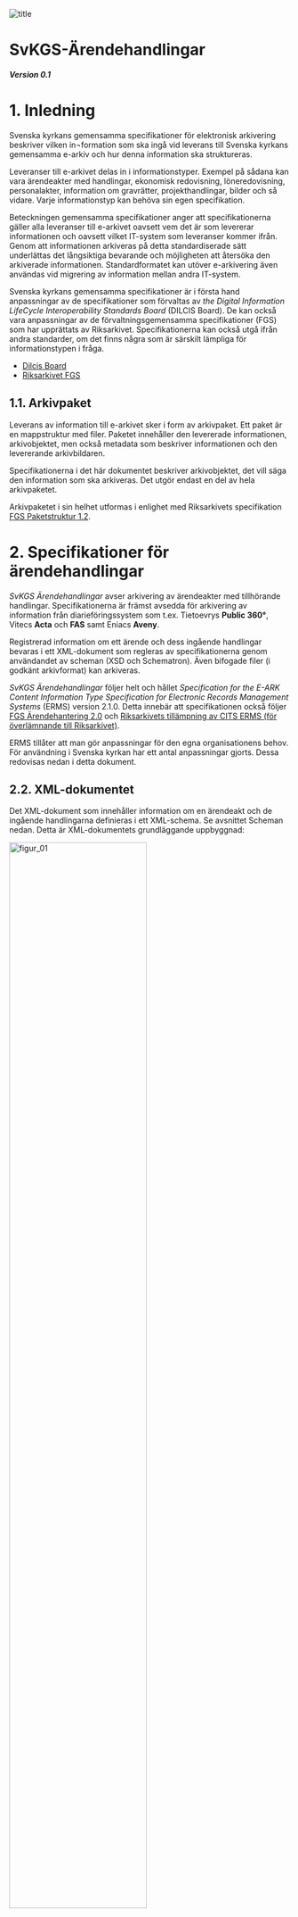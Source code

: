 ![title](https://github.com/svkau/SvKGS-Arendehandlingar/assets/13225565/5efcf75d-271a-4d08-976f-39840df0ff08)

# SvKGS-Ärendehandlingar

***Version 0.1***

# 1. Inledning

Svenska kyrkans gemensamma specifikationer för elektronisk arkivering beskriver vilken in¬formation som ska
ingå vid leverans till Svenska kyrkans gemensamma e-arkiv och hur denna information ska struktureras.

Leveranser till e-arkivet delas in i informationstyper. Exempel på sådana kan vara ärendeakter med handlingar,
ekonomisk redovisning, löneredovisning, personalakter, information om gravrätter, projekthandlingar, bilder
och så vidare. Varje informationstyp kan behöva sin egen specifikation.

Beteckningen gemensamma specifikationer anger att specifikationerna gäller alla leveranser till e-arkivet oavsett
vem det är som levererar informationen och oavsett vilket IT-system som leveranser kommer ifrån.
Genom att informationen arkiveras på detta standardiserade sätt underlättas det långsiktiga bevarande
och möjligheten att återsöka den arkiverade informationen. Standardformatet kan utöver e-arkivering
även användas vid migrering av information mellan andra IT-system.

Svenska kyrkans gemensamma specifikationer är i första hand anpassningar av de specifikationer som
förvaltas av *the Digital Information LifeCycle Interoperability Standards Board* (DILCIS Board).
De kan också vara anpassningar av de förvaltningsgemensamma specifikationer (FGS) som har upprättats av Riksarkivet.
Specifikationerna kan också utgå ifrån andra standarder, om det finns några som är särskilt lämpliga
för informationstypen i fråga.

- [Dilcis Board](https://dilcis.eu)
- [Riksarkivet FGS](https://riksarkivet.se/fgs-earkiv)

## 1.1. Arkivpaket

Leverans av information till e-arkivet sker i form av arkivpaket. Ett paket är en mappstruktur med filer.
Paketet innehåller den levererade informationen, arkivobjektet, men också metadata som beskriver
informationen och den levererande arkivbildaren.

Specifikationerna i det här dokumentet beskriver arkivobjektet, det vill säga den information som
ska arkiveras. Det utgör endast en del av hela arkivpaketet.

Arkivpaketet i sin helhet utformas i enlighet med Riksarkivets specifikation
[FGS Paketstruktur 1.2](https://riksarkivet.se/Media/pdf-filer/doi-t/FGS_Paketstruktur_RAFGS1V1_2.pdf).

# 2. Specifikationer för ärendehandlingar

*SvKGS Ärendehandlingar* avser arkivering av ärendeakter med tillhörande handlingar.
Specifikationerna är främst avsedda för arkivering av information från diarieföringssystem som
t.ex. Tietoevrys **Public 360°**, Vitecs **Acta** och **FAS** samt Eniacs **Aveny**.

Registrerad information om ett ärende och dess ingående handlingar bevaras i ett XML-dokument som
regleras av specifikationerna genom användandet av scheman (XSD och Schematron).
Även bifogade filer (i godkänt arkivformat) kan arkiveras.

*SvKGS Ärendehandlingar* följer helt och hållet *Specification for the E-ARK Content Information Type
Specification for Electronic Records Management Systems* (ERMS) version 2.1.0.
Detta innebär att specifikationen också följer [FGS Ärendehantering 2.0](https://www.riksarkivet.se/faststallda-kommande-fgser)
och [Riksarkivets tillämpning av CITS ERMS (för överlämnande till Riksarkivet)](https://www.riksarkivet.se/Media/pdf-filer/doi-t/Riksarkivets_tillampning_CITS_ERMS_overlamnande_V1.0.pdf). 

ERMS tillåter att man gör anpassningar för den egna organisationens behov.
För användning i Svenska kyrkan har ett antal anpassningar gjorts.
Dessa redovisas nedan i detta dokument.

## 2.2. XML-dokumentet

Det XML-dokument som innehåller information om en ärendeakt och de ingående handlingarna definieras i ett XML-schema.
Se avsnittet Scheman nedan. Detta är XML-dokumentets grundläggande uppbyggnad:

<img src="https://github.com/svkau/SvKGS-Arendehandlingar/assets/13225565/0f2e491d-dc32-4565-9e4d-c27bf7c0bd76" alt="figur_01" width="70%"/>

*Figur 1. Grundläggande struktur i ett XML-dokument.*

Elementet `erms` är dokumentets rot-element. Elementet `control` innehåller underelement med information om
själva XML-dokumentet (se Tabell 1).

Elementet `aggregations` rymmer underelement av typen aggregation, vilket i det här fallet betyder ärendeakt
(se Tabell 2 och Tabell 3). Notera att det i *SvKGS Ärendehandlingar* endast får finnas en aggregation i varje XML-dokument.

Elementet `aggregation` kan innehålla flera element av typen record, alltså ärendehandlingar (se Tabell 4 och Tabell 5).
Varje `record` kan innehålla elementet `appendix` som är en bifogad fil till den registrerade handlingen (se Tabell 6).

Observera att det tillagda elementet `svkAppendix` används i *SvKGS Ärendehandlingar* i stället för ERMS-elementet `appendix`.

I tabellerna nedan finns de element som bör eller måste finnas i ett XML-dokument enligt *SvKGS Ärendehandlingar*.
Tabellerna följer strukturen i XML-dokumentet:

<img src="https://github.com/svkau/SvKGS-Arendehandlingar/assets/13225565/d8e9664f-a7a5-40a5-994d-28731a558577" alt="figur_02" width="70%"/>

*Figur 2. Översikt av tabeller med dataelement.*

## 2.3. Värdelistor

I många fall är det värde som får anges i ett dataelement begränsat till värden som finns i en specificerad värdelista.
De värdelistor som ingår i *SvKGS Ärendehandlingar* finns nedan i detta dokument.
Värdelistorna kan innehålla värden från ERMS eller vara tillagda värden och är därför också en del av
Svenska kyrkans anpassning av ERMS. Utgångspunkten har varit att så långt som möjligt använda värden från ERMS.

## 2.4. Scheman

XML-scheman och Schematron används i ERMS för att på ett mer tekniskt sätt definiera hur dataelementen
ska utformas. Scheman kan också användas för att validera ett XML-dokument så att man kan avgöra om det
följer specifikationen.

I ERMS ingår schemana [ERMS.xsd](https://citserms.dilcis.eu/schema/ERMS.xsd) och [ERMS.sch](https://citserms.dilcis.eu/schema/erms.sch).

I *SvKGS Ärendehandlingar* används schemana

**ERMS.xsd**<br/>
Schemat används för att validera de delat av XML-dokumentet som följer ERMS-standard.

**ERMS-SVK-element.xsd**<br/>
I detta schema definieras alla element som är Svenska kyrkans tillägg till ERMS. Schemat är alltså inte
specifikt för *SvKGS Ärendehandlingar* utan används i andra anpassningar av ERMS.
Schemat är publikt tillgängligt på [Github](https://github.com/svkau/ERMS-SVK-element).

**ERMS-SVK-ARENDE.xsd**<br/>
Schemat reglerar själva strukturen på den del av XML-dokumentet som utgörs av Svenska kyrkans tillägg
och vilka tillagda element som får användas i enlighet med SvKGS Ärendehandlingar.
Denna del av XML-dokumentet ingår i ERMS-elementet `additionalXMLData`.

**ERMS-SVK-ARENDEN.sch**<br/>
Schemat innehåller dels de regler som ingår i ERMS-standarden (ERMS.sch), dels Svenska kyrkans regler som
de beskrivs i *SvKGS Ärendehandlingar*. De två sistnämnda schemana är specifika för
*SvKGS Ärendehandlingar* och är publikt tillgängliga på [Github](https://github.com/svkau/SvKGS-Arendehandlingar).

En särskild anmärkning om elementet `appendix` i behöver göras. Eftersom det har funnits behov av att
utöka detta element med flera underelement, och då det inte finns något element `additionalXMLData` här,
används inte `appendix` utan i stället ett eget element `svkAppendix` som definieras i ERMS-SVK-element.xsd.

Användandet av elementet appendix förbjuds genom en regel i ERMS-SVK.sch.

För att validera ett XML-dokument och avgöra om det följer specifikationerna i *SvKGS Ärendehandlingar*, måste man
alltså använda både **ERMS.xsd** och **ERMS-SVK-ARENDE.xsd** (som i sin tur importerar och använder **ERMS-SVK-element.xsd**).
Därtill måste dokumentet valideras mot **ERMS-SVK-ARENDE.sch**.

## 2.5. Datatyper

Värden som anges i dataelementen måste vara av de datatyper som definieras i XML-schemana.
Datatyper som kan förekomma är:

- [string](https://www.w3.org/TR/xmlschema-2/#string)
- [token](https://www.w3.org/TR/xmlschema-2/#token)
- [integer](https://www.w3.org/TR/xmlschema-2/#integer)
- [decimal](https://www.w3.org/TR/xmlschema-2/#decimal)
- [dateTime](https://www.w3.org/TR/xmlschema-2/#dateTime)
- [boolean](https://www.w3.org/TR/xmlschema-2/#boolean)

För att ange datum används alltid datatypen dateTime, vilket betyder att både datum och klocklag ned till
sekundnivå ska anges i [UTC-format](https://sv.wikipedia.org/wiki/Koordinerad_universell_tid)
enligt [ISO 8601](https://sv.wikipedia.org/wiki/ISO_8601) (med bindestreck och kolon). Om klockslag saknas används
noll-tecken. Tidszon anges i regel inte och förutsätts då vara Europe/Stockholm.

Exempel på datum och tid: `2018-03-04T15:15:22`. Enbart datum: `2020-09-17T00:00:00`.

Vid angivande av tal (integer och decimal) används inte tusentalsavgränsare.

Vid angivande av decimal används punkt som decimalavgränsare.

## 2.6. Råd om användandet av *SvKGS Ärendehandlingar*

I tabellerna med dataelement nedan har varje element en identifieringskod (t.ex. ERMS-SVK:1).
Även elementets motsvarande kod i ERMS anges, om det inte är ett tillagt element.

Om ett element är obligatoriskt, anges detta särskilt. I annat fall är det frivilligt att använda elementet.

Element kan få förekomma en enda gång eller upprepade gånger i ett XML-dokument.
Om ett element får upprepas, anges detta särskilt. I annat fall får elementet endast förekomma en gång.

I tabellerna anges också motsvarande XML-elements namn och vilken datatyp som ska användas.

Informationen i det levererande IT-systemet måste mappas mot specifikationens dataelement och sedan transformeras
till ett XML-format som kan valideras av de scheman som ingår i specifikationen.
Alla XML-filer måste ha teckenkodning UTF-8.

En XML-fil får enbart innehålla ett enda ärende, men leveransen kan bestå av flera filer.
Filerna samlas i en mapp, och om leveransen innehåller dokumentfiler samlas dessa i en undermapp.
Varje sådant leveranspaket får bara innehålla ärenden från en och samma arkivbildare och ett och samma diarium.

<img src="https://github.com/svkau/SvKGS-Arendehandlingar/assets/13225565/98ae301d-a05f-4f40-aef9-2f77683210d6" alt="figur_03" width="70%"/>

*Figur 3. Mappstruktur för ärendeleverans. Namn på mappar och filer är enbart exempel.*

Innan en leverans till e-arkivet görs, måste den levererande parten och e-arkivets förvaltningsorganisation
tillsammans upprätta en leveransöverenskommelse där villkor och förutsättningar för leveransen specificeras.
Se mer om leveransförfarandet i Arkivhandboken, kapitel 8.

# 3. Dataelement med exempel

## 3.1. Övergripande information om XML-dokumentet

Kontroll är ett obligatoriskt element som beskriver själva XML-filen och vad den innehåller.
Den underlättare förståelsen av informationen, om XML-filen skulle separeras från arkivpaketet.

### Tabell 1. Kontroll

---

#### ERMS-SVK:1

(ERMS1)

***Identifikator***

> Identifierar ERMS-dokumentet

> Obligatoriskt. Elementet får upprepas.

> Tre identifikatorer måste användas: arkivbildarens namn och id samt ärendets nummer. Se exempel nedan.

> **XML-element:**	`identification`<br/>
> **Datatyp:**	string

---

#### ERMS-SVK:2

(ERMS2)

***Typ av identifikator***

> Beskrivning av identifikatorn.

> Obligatoriskt. Värdet väljs från SVK-värdelista 1.

> **XML-element:**	`identification/@identificationType`<br/>
> **Datatyp:**	string

---

#### Exempel 1 – Identifikator

```xml
<control>
    <identification identificationType="arkivbildare">Sunne pastorat</identification>
    <identification identificationType="organisationsnummer">1234567890</identification>
    <identification identificationType="aid">5610</identification>
    <identification identificationType="ärendenummer">P 2019-0254</identification>
</control>
```

---

#### ERMS-SVK:3

(ERMS3)

***Informationsklassning***

> Informationsklass som baseras på säkerhetsklassificering.

> **XML-element:**	`informationClass`<br/>
> **Datatyp:**	string

---

#### ERMS-SVK:4

(ERMS4-6)

***Klassificeringsstruktur***

> Den klassificeringsstruktur som har använts vid klassificering av det aktuella ärendet.

> Obligatoriskt. Värdet välj från SVK-värdelista 2.

> **XML-element:**	`classificationSchema/textualDescriptionOfClassificationSchema/p` <br/>
> **Datatyp:**	string

---

#### Exempel 2 – Klassificeringsstruktur

```xml
<control>
	<classificationSchema>
		<textualDescriptionOfClassificationSchema>
			<p>KlaSL2016_1.0</p>
		</textualDescriptionOfClassificationSchema>
	</classificationSchema>
</control>
```
---

#### ERMS-SVK:5

(ERMS8)

***Säkerhetsklassning***

> Säkerhetsklass.

> **XML-element:**	`securityClass` <br/>
> **Datatyp:**	string

---

#### ERMS-SVK:6

(ERMS10)

***Underhåll***

> Samlingselement för underhållsinformation som används för att beskriva XML-dokumentets tillkomst och eventuella ändringar.

> Obligatoriskt.

> **XML-element:**	`maintenanceInformation`

---

#### ERMS-SVK:7

(ERMS11)

***Status***

> XML-dokumentets status.

> Obligatoriskt. Värdet välj från SVK-värdelista 3.
>
> För ett nyskapat dokument är värdet alltid `new`.

> **XML-element:**	`maintenanceStatus/@value` <br/>
> **Datatyp:**	string

---

#### ERMS-SVK:8

(ERMS12)

***Skapare***

> Samlingselement med beskrivning av den instans som har skapat XML-dokumentet.

> Obligatoriskt.

> **XML-element:**	`maintenanceAgency`

---

#### ERMS-SVK:9

(ERMS13)

***Skapare ID***

> Identifierande kod för den instans som har skapat XML-dokumentet.

> Obligatoriskt.

> **XML-element:**	`agencyCode`<br/>
> **Datatyp:**	string

---

#### ERMS-SVK:10

(ERMS14)

***Typ av ID***

> Beskriver vilken typ av kod som har använts för att identifiera skaparen av XML-dokumentet.

> Obligatoriskt. Värdet väljs från SVK-värdelista 4.

> **XML-element:**	`agencyCode/@type`<br/>
> **Datatyp:**	string

---

#### ERMS-SVK:11

(ERMS15)

***Alternativt ID***

> Ytterligare en identifierande kod som kan användas vid behov.

> **XML-element:**	`otherAgencyCode<br/>
> **Datatyp:**	string

---

#### ERMS-SVK:12

(ERMS16)

***Typ av alternativt IDID***

> Samma som ovan (ERMS-SVK:10)

> Obligatoriskt om Alternativt ID används.

> **XML-element:**	`otherAgencyCode/@type`<br/>
> **Datatyp:**	string

---

#### ERMS-SVK:13

(ERMS17)

***Skapare Namn***

> Namn på den instans som har skapat XML-dokumentet.

> Obligatoriskt.

> **XML-element:**	`agencyName`<br/>
> **Datatyp:**	string

---

#### ERMS-SVK:14

(ERMS19)

***Underhållshistoria***

>Samlingselement för dokumentets underhållshistoria.

> Obligatoriskt.

> **XML-element:**	`maintenanceHistory`

---

#### ERMS-SVK:15

(ERMS20)

***Underhållshändelse***

> En händelse i dokumentets underhållshistoria.

> Obligatoriskt. Elementet kan upprepas.
> 
> När XML-dokumentet skapas, får det en *Underhållshändelse* av typen `created`.

> **XML-element:**	`maintenanceEvent`

---

#### ERMS-SVK:16

(ERMS21)

***Typ av händelse***

> Typ av underhållshändelse.

> Obligatoriskt. Värdet väljs från SVK-VÄRDELISTA 5.

> **XML-element:**	`eventType/@value`<br/>
> **Datatyp:**	token

---

#### ERMS-SVK:17

(ERMS22)

***Datum för händelse***

> Datum då underhållshändelsen inträffade.

> Obligatoriskt.

> **XML-element:**	`eventDateTime`<br/>
> **Datatyp:**	dateTime

---

#### ERMS-SVK:18

(ERMS23)

***Utförare***

> Den agent som har utfört handlingen.

> Obligatoriskt.

> **XML-element:**	`agent`

---

#### ERMS-SVK:19

(ERMS93)

***Typ av utförare***

> Anger vilken egenskap utföraren har i förhållande till den utförda handlingen.

> Obligatoriskt. Värdet väljs från SVK-VÄRDELISTA 6.

> **XML-element:**	`agent/@agentType`<br/>
> **Datatyp:**	string

---

#### ERMS-SVK:20

(ERMS95)

***Namn***

> Namn på den person eller organisation som har utfört handlingen.

> Obligatoriskt.

> **XML-element:**	`agent/name`<br/>
> **Datatyp:**	string

---

#### ERMS-SVK:21

(ERMS99)

***Organisation***

> Organisationstillhörighet.

> Obligatoriskt om det är en person som är agent.

> **XML-element:**	`agent/organisation`<br/>
> **Datatyp:**	string

---

#### Exempel 3 – Underhåll

```xml
<control>
	<maintenanceInformation>
		<maintenanceStatus value="new"/>
		<maintenanceAgency>
			<agencyCode type="organisationsnummer">1234567876</agencyCode>
				<agencyName>Kyrkostyrelsen</agencyName>
		</maintenanceAgency>
		<maintenanceHistory>
			<maintenanceEvent>
				<eventType value="created"/>
				<eventDateTime>2001-12-17T09:30:47</eventDateTime>
				<agent agentType="deliverer">
					<name>Public 360</name>
					<organisation>Tietoevry</organisation>
				</agent>
			</maintenanceEvent>
		</maintenanceHistory>
	</maintenanceInformation>
</control>
```

---

## 3.2. Information om ärendeakter

### Tabell 2. Ärendeakter

---

#### ERMS-SVK:22

(ERMS198)

***Ärendeakt***

> Samlingsobjekt för ärendeakten med ingående dokument och filer.

> Obligatoriskt.
> 
> Varje ärendeakt ska dokumenteras i en XML-fil, och ingen XML-fil får innehålla mer än en ärendeakt.

> **XML-element:**	`aggregation`

---

#### ERMS-SVK:23

(ERMS199)

***Identifikator***

> Identifikator för ärendeakten i form av UUID. Identifikatorn anges automatiskt redan i det levererande systemet eller vid överföring till e-arkivet.

> Obligatoriskt.

> **XML-element:**	`aggregation/@systemIdentifier`<br/>
> **Datatyp:**	string

---

#### ERMS-SVK:24

(ERMS200)

***Typ av aggregation***

> Typ av aggregation, vilket i den här specifikationen alltid är ”caseFile”, det vill säga ”ärendeakt”.

> Obligatoriskt.

> **XML-element:**	`aggregation/@aggregationType=”caseFile”`<br/>
> **Datatyp:**	string

---

#### Exempel 4 – Ärendeakt

```xml
<aggregation systemIdentifier="3b9fbc5f-3eaf-4521-9726-0f142feb04c3" aggregationType="caseFile">
```

---

#### ERMS-SVK:25

(ERMS218)

***Ärendenummer***

> Ärendets officiella nummer, ”diarienumret”.

> Obligatoriskt.
> 
> Ärendenumret ska ha formatet [diariekod] [årtal]-[löpnummer].
> Diariekoden ska bestå av versaler. Löpnumret ska bestå av fyra siffror
> och fylls vid behov ut med nollor, t.ex. S 2019-0043.

> **XML-element:**	`objectId`<br/>
> **Datatyp:**	string

---

#### ERMS-SVK:26

(ERMS219)

***Arkivansvarigs ID***

> Ett unikt ID för den arkivansvariga enheten.

> Obligatoriskt. Värdet på attributet `extraIdType` hämtas från SVK-värdelista 4.

> **XML-element:**	`extraId`<br/>
> **Datatyp:**	string

---

#### ERMS-SVK:27

(ERMS219)

***Intern identifikator***

> Befintligt id i det levererande systemet.

> Om elementet *Intern identifikator* används, måste attributet `extraIdType` ha värdet ”deliveringSystemId”.

> **XML-element:**	extraId`<br/>
> **Datatyp:**	string

---

#### Exempel 5 – Ärendenummer och Intern identifikator

```xml
<aggregation>
	<objectId>F 2019-0032</objectId>
	<extraId extraIdType="organisationsnummer">0987654321</extraId>
	<extraId extraIdType="deliveringSystemId">34565</extraId>
</aggregation>
```

---

#### ERMS-SVK:28

(ERMS202)

***Informationsklassning***

> Ärendets informationsklass.

> **XML-element:**	`informationClass`<br/>
> **Datatyp:**	string

---

#### ERMS-SVK:29

(ERMS203)

***Säkerhetsklassning***

> Ärendets säkerhetsklass.

> **XML-element:**	`securityClass`<br/>
> **Datatyp:**	string

---

#### ERMS-SVK:30

(ERMS208)

***Klassificering***

> Namnet på den process i den officiella klassificeringsstrukturen som har angivits som klassificering av ärendet och de ingående handlingarna.

> **XML-element:**	`classification`<br/>
> **Datatyp:**	string

---

#### ERMS-SVK:31

(ERMS75)

***Klassificeringskod***

> Namnet på den process i den officiella klassificeringsstrukturen som har angivits som klassificering av ärendet och de ingående handlingarna.

> **XML-element:**	`classification/@classificationCode`<br/>
> **Datatyp:**	string

---

#### Exempel 6 – Klassificering

```xml
<aggregation>
	<classification classificationCode="2.7">Ge service</classification>
</aggregation>
```

---

#### ERMS-SVK:32

(ERMS223)

***Nyckelord***

> Samlingselement för enskilda nyckelord.

> **XML-element:**	`keywords`<br/>

---

#### ERMS-SVK:33

(ERMS224)

***Nyckelord***

> Enskilt nyckelord.

> Elementet kan upprepas.

> **XML-element:**	`keyword`<br/>
> **Datatyp:**	string

---

#### Exempel 7 – Nyckelord

```xml
<aggregation>
	<keywords>
		<keyword>församlingsordning</keyword>
		<keyword>kyrkorådet</keyword>
	</keywords>
</aggregation>
```

---

#### ERMS-SVK:34

(ERMS209)

***Ärendemening***

> Ärendemening, ärendets titel.

> **XML-element:**	`title`<br/>
> **Datatyp:**	string

---

#### ERMS-SVK:35

(ERMS210)

***Offentlig titel***

> Används endast för Offentlig titel i leveranser från Public 360°.

> Om elementet `otherTitel` används måste attributet `titleType` ha värdet ”publicTitle”.

> **XML-element:**	`otherTitle`<br/>
> **Datatyp:**	string

---

#### Exempel 8 – Ärendemening och Offentlig titel

```xml
<aggregation>
	<title>Ärendets titel</title>
	<otherTitle titleType="publicTitle">En offentlig titel</otherTitle>
</aggregation>
```

---

#### ERMS-SVK:36

(ERMS239)

***Ärendestatus***

> Ärendets status.

> Obligatoriskt. Värdet väljs från värdelistan SVK-värdelista 7.
>
> Giltiga värden:”closed” (avslutat) eller ”obliterated” (makulerat).
 
```xml
<aggregation>
	<status value="closed"/>
</aggregation>
```

> **XML-element:**	`status/@value`<br/>
> **Datatyp:**	string

---

#### ERMS-SVK:37

(ERMS52-53)

***Ärendereferens***

> Referens till och/eller från annat ärende.

> Elementet kan upprepas.
>
> Om möjligt anges det andra ärendets *Ärendenummer* enligt specifikationen i detta dokument,
> annars ärendenumret i annat format eller fritext.
> 
> Om elementet *Ärendereferens* används, måste attributet `relationType` ha värdet ”reference”.

> **XML-element:**	`relation`<br/>
> **Datatyp:**	string

---

#### Exempel 9 – Ärendereferens

```xml
<aggregation>
	<relation relationType="reference">F 2019-0454</relation>
</aggregation>
```

---

#### ERMS-SVK:38

(ERMS252, ERMS43)

***Utökad XML-data***

> Utökad XML-data är en del av Svenska kyrkans anpassning av ERMS.

> Obligatoriskt
> 
> Se Tabell 3.

> **XML-element:**	`additionalXMLData`<br/>

---

#### ERMS-SVK:39

(ERMS253, ERMS57)

***Sekretess***

>Samlingselement för uppgift om sekretess.

> Elementet kan upprepas.
>
> Om elementet *Sekretess* används måste attributet `restrictionType` ha värdet ”confidential”.

> **XML-element:**	`restriction`<br/>

---

#### ERMS-SVK:40

(ERMS253, ERMS57)

***Förklarande text***

>Fritext som beskriver sekretessen.

> **XML-element:**	`explanatoryText`<br/>
> **Datatyp:**	string

---

#### ERMS-SVK:41

(ERMS59)

***Lagrum***

>Hänvisning till paragraf i kyrkoordningens 54 kapitel, till Offentlighets- och sekretesslagen
> eller till annat lagrum som stöder den angivna sekretessen.

> **XML-element:**	`regulation`<br/>
> **Datatyp:**	string

---

#### ERMS-SVK:42

(ERMS62)

***Sekretessdatum***

>Datum från och med vilket sekretessen anses gälla.

>Om elementet *Sekretessdatum* används, måste attributet `dateType` ha värdet ”created”.

> **XML-element:**	`dates/date`<br/>
> **Datatyp:**	dateTime

---

#### Exempel 10 – Sekretess

```xml
<aggregation>
	<restriction restrictionType="confidential">
		<explanatoryText>Sekretess enligt KO</explanatoryText>
		<regulation>KO 54:2</regulation>
		<dates>
			<date dateType="created">2020-01-02T00:00:00</date>
		</dates>
	</restriction>
</aggregation>
```

---

#### ERMS-SVK:43

(ERMS230-235)

***Aktörer***

>Samlingselement för alla agerande parter i ärendet.

> **XML-element:**	`agents`<br/>

---

#### ERMS-SVK:44

(ERMS230)

***Skapare***

>Den som har skapat ärendet i systemet.

>Om elementet *Skapare* används, måste attributet `agentType` ha värdet ”creator”.
> 
> Namn och användarnamn anges i underelementen `name` (obligatoriskt) och `idNumber` (frivilligt). Se exemplet nedan.
> 
> Om `idNumber` används hämtas värdet för `idNumberType`från SVK-värdelista 8.

> **XML-element:**	`agent`, `name` (string), `idNumber`<br/>

---

#### ERMS-SVK:45

***Handläggare***

>Ansvarig handläggare för ärendet.

>Om elementet *Handläggare* används, måste attributet `agentType` ha värdet ”responsible_person”.
> 
> Namn och användarnamn anges i underelementen `name` (obligatoriskt) och `idNumber` (frivilligt). Se exemplet nedan.
> 
> Om `idNumber` används hämtas värdet för `idNumberType`från SVK-värdelista 8.

> **XML-element:**	`agent`, `name` (string), `idNumber`<br/>

---

#### ERMS-SVK:46

(ERMS232)

***Medhandläggare***

>Eventuella medhandläggare utöver den ansvariga.

> Elementet kan upprepas.
> 
>Om elementet *Medhandläggare* används, måste attributet `agentType` ha värdet ”editor”.
> 
> Namn och användarnamn anges i underelementen `name` (obligatoriskt) och `idNumber` (frivilligt). Se exemplet nedan.
> 
> Om `idNumber` används hämtas värdet för `idNumberType`från SVK-värdelista 8.

> **XML-element:**	`agent`, `name` (string), `idNumber`<br/>

---

#### ERMS-SVK:47

***Ärendepart***

>Extern part i ärendet.

> Elementet kan upprepas.
> 
>Om elementet *Ärendepart* används, måste attributet `agentType` ha värdet ”counterpart”.
> 
> Namn och användarnamn anges i underelementen `name` (obligatoriskt) och `idNumber` (frivilligt). Se exemplet nedan.
> 
> Om `idNumber` används hämtas värdet för `idNumberType`från SVK-värdelista 8.

> **XML-element:**	`agent`, `name` (string), `idNumber`<br/>

---

#### ERMS-SVK:48

***Annan aktör***

>Annan typ av aktör eller kontakt kopplad till ärendet.

> Elementet kan upprepas.
> 
>Om elementet *Annan aktör* används, måste attributet `agentType` ha värdet ”agent”.
> 
> Namn och användarnamn anges i underelementen `name` (obligatoriskt) och `idNumber` (frivilligt). Se exemplet nedan.
> 
> Om `idNumber` används hämtas värdet för `idNumberType`från SVK-värdelista 8.

> **XML-element:**	`agent`, `name` (string), `idNumber`<br/>

---

#### ERMS-SVK:49

***Avslutare***

>Den som har avslutat eller makulerat ärendet.

>Om elementet *Avslutare* används, måste attributet `agentType` ha värdet ”other”
> och `otherAgentType` värdet ”closing_person”.
> 
> Namn och användarnamn anges i underelementen `name` (obligatoriskt) och `idNumber` (frivilligt). Se exemplet nedan.
> 
> Om `idNumber` används hämtas värdet för `idNumberType`från SVK-värdelista 8.

> **XML-element:**	`agent`, `name` (string), `idNumber`<br/>

---

#### Exempel 11 – Aktörer

```xml
<aggregation>
	<agents>
		<agent agentType="creator">
			<name>Anna Andersson</name>
			<idNumber idNumberType="username">svkanan</idNumber>
		</agent>
		<agent agentType="responsible_person">
			<name>Johan Göransson</name>
			<idNumber idNumberType="username">svkjogo</idNumber>
		</agent>
		<agent agentType="counterpart">
			<name>Försäkringskassan</name>
		</agent>
		<agent agentType="other" otherAgentType="closing_person">
			<name>Erik Gustavsson</name>
			<idNumber idNumberType="username">svkergu</idNumber>
		</agent>
	</agents>
</aggregation>
```

---

#### ERMS-SVK:50

(ERMS211)

***Beskrivning***

>En beskrivning av ärendet utöver *Ärendemening*.

> **XML-element:**	`description`<br/>
> **Datatyp:**	string

---

#### ERMS-SVK:51

(ERMS204-206)

***Datum***

>Samlingselement för datum som gäller för ärendet.

> **XML-element:**	`dates`<br/>

---

#### ERMS-SVK:52

(ERMS232)

***Skapat***

>Datum då ärendet skapades i systemet. Här avses ett av systemet automatiskt satt datum.

>Obligatoriskt.
> 
> Om uppgiften saknas i diariesystemet, används samma datum som för *Öppnat*.
> 
> Om elementet *Skapat* används, måste `dateType` ha värdet ”created”.

> **XML-element:**	`date/@dateType=”created”`<br/>
> **Datatyp:**	dateTime

---

#### ERMS-SVK:53

***Öppnat***

>Datum då ärendet officiellt öppnades.

>Obligatoriskt.
> 
> Om elementet *Öppnat* används, måste `dateType` ha värdet ”opened”.

> **XML-element:**	`date/@dateType=”opened”`<br/>
> **Datatyp:**	dateTime

---

#### ERMS-SVK:54

***Avslutat***

>Datum då ärendet avslutades eller makulerades.

>Obligatoriskt.
> 
> Om elementet *Avslutat* används, måste `dateType` ha värdet ”closed”.

> **XML-element:**	`date/@dateType=”closed”`<br/>
> **Datatyp:**	dateTime

---

#### Exempel 12 – Datum

```xml
<aggregation>
	<dates>
		<date dateType="created">2020-05-20T00:00:00</date>
		<date dateType="opened">2020-05-22T00:00:00</date>
		<date dateType="closed">2020-05-30T00:00:00</date>
	</dates>
</aggregation>
```

---

#### ERMS-SVK:55

(ERMS240)

***Beslut i ärendet***

>Samlingselement som används för uppgifter om beslut som har fattats i ärendet och
> som i diariesystemet har registrerats separat och inte som en vanlig handling.

>Elementet kan upprepas.

> **XML-element:**	`action`<br/>

---

#### ERMS-SVK:56

(ERMS84)

***Beslutstext***

>Beslutets lydelse samt ev. referens till protokoll.

> Obligatoriskt om elementet *Beslut i ärendet* används.

> **XML-element:**	`actionText`<br/>
> **Datatyp:**	string

---

#### ERMS-SVK:57

(ERMS87)

***Typ av händelse***

> Obligatoriskt om elementet *Beslut i ärendet* används.
> 
> Elementet måste ha värdet ”beslut”.

> **XML-element:**	`actionType`<br/>
> **Datatyp:**	string

---

#### ERMS-SVK:58

(ERMS89, ERMS47)

***Beslutsdatum***

> Datum då beslutet fattades.
 
> Om elementet *Beslutsdatum* används, måste `dateType` ha värdet ”decision_date”.

> **XML-element:**	`dates/date/@dateType=”decision_date”`<br/>
> **Datatyp:**	dateTime

---

#### ERMS-SVK:59

(ERMS90-91, 93)

***Beslutsfattare***

> Namn på person eller organ som har fattat beslutet.
 
> Underelementet `agent` används. Se exemplet nedan.
> 
> Om elementet *Beslutsfattare* används, måste `agentType` ha värdet ”authorising_person”.

> **XML-element:**	`agents/agent/name`<br/>
> **Datatyp:**	string

---

#### Exempel 13 – Beslut i ärendet

```xml
<aggregation>
	<action>
		<actionText>Beslutets lydelse</actionText>
		<actionType>beslut</actionType>
		<dates>
			<actionDate dateType="decision_date">2020-05-20T00:00:00</actionDate>
		</dates>
		<agents>
			<agent agentType="authorising_person">
				<name>Kyrkorådet</name>
			</agent>
		</agents>
	</action>
</aggregation>
```

#### ERMS-SVK:60

(ERMS212, ERMS50)

***Kommentar***

> Kommentar till ärendet.
 
> Kommentaren utgörs av en enda sammanhängande text och är inte möjlig att upprepa. Se exemplet nedan.
> 
> För upprepade kommentarer eller anteckningar används i stället elementet `svkNotes`, se Tabell 3.
>
> Om elementet *Kommentar* används, måste `noteType` ha värdet ”comment”.

> **XML-element:**	`notes/note`<br/>
> **Datatyp:**	string

---

#### ERMS-SVK:61

(ERMS51)

***Datum för kommentar***

> Datum då kommentaren skapades.

> **XML-element:**	`notes/note/@noteDate`<br/>
> **Datatyp:**	dateTime

---

#### Exempel 14 – Kommentar

```xml
<aggregation>
	<notes>
		<note noteType="comment" noteDate="2019-02-21T00:00:00">Detta är en kommentar</note>
	</notes>
</aggregation>
```

---

## Tabell 3. Svenska kyrkans tilläggsinformation om ärendeakter.

#### ERMS-SVK:62

***Tilläggsinformation***

> De element som inte ingår i ERMS utan är tillägg i Svenska kyrkans anpassning är samlade i elementet *Tilläggsinformation*.

> Obligatoriskt.

> **XML-element:** `additionalInformation/additionalXMLData/svk:ermsSvkArende/svk:ermsSvkAggregation`<br/>

---

#### ERMS-SVK:63

***Schemaversioner***

> Anger vilka versioner av ERMS-SVK-ARENDE.xsd, ERMS.xsd, ERMS-SVK-element.xsd
> och ERMS-SVK-ARENDE.sch som XML-dokumentet är kompatibelt med.

> Obligatoriskt.

> **XML-element:**<br/>
> `svk:ermsSvkArende/`<br/>
> `@SchemaVersion="1.0"` (decimal)<br/>
> `@ermsSchemaVersion="2.1.2"` (token)<br/>
> `@elementSchemaVersion="1.0"` (decimal)<br/>
> `@schematronVersion="1.0">` (decimal)

---

#### ERMS-SVK:64

***Initiativ***

> Anger om initiativ till ärendets öppnande är externt
> (genom en inkommande handling), eller om ärendet har öppnats på eget (internt) initiativ.

> Värdet väljs från värdelistan SVK-värdelista 9.
> Möjliga värden: ”externt”eller ”eget”.

> **XML-element:** `svk:initiative`<br/>
> **Datatyp:** token

---

#### ERMS-SVK:65

***Relaterade objekt***

> Samlingselement med referenser till objekt som ärendet relaterar till.

> Objekten kan vara projekt eller fastigheter.

> **XML-element:** `svk:relatedObjects`<br/>

---

#### ERMS-SVK:66

***Relaterat objekt***

> Referens till objekt som ärendet relaterar till.

> Elementet kan upprepas.

> **XML-element:** `svk:relatedObject`<br/>

---

#### ERMS-SVK:67

***Typ av objekt***

> Anger vilken typ av objekt det är fråga om.

> Obligatoriskt om elementet *Relaterat objekt* används. Värdet väljs från SVK-värdelista 18.

> **XML-element:** `svk:relatedObject/@typeOfObject`<br/>
> **Datatyp:** token

---

#### ERMS-SVK:68

***Objektnamn***

> Det relaterade objektets namn.

> Obligatoriskt om elementet *Relaterat objekt* används.

> **XML-element:** `svk:objectName`<br/>
> **Datatyp:** token

---

#### ERMS-SVK:69

***ObjektID***

> Projektnummer, fastighetsbeteckning eller annan identifikator för objektet.

> Obligatoriskt om elementet *Relaterat objekt* används.

> **XML-element:** `svk:objectId`<br/>
> **Datatyp:** token

---

#### ERMS-SVK:70

***Internt ID***

> Objektets id-nummer i det levererande systemet.

> **XML-element:** `svk:deliveringSystemId`<br/>
> **Datatyp:** token

---

#### Exempel 15 – Relaterat objekt

```xml
<svk:ermsSvkAggregation>
	<svk:relatedObject>
		<svk:relatedObject typeOfObject="project">
			<svk:objectName>Omläggning av kyrktaket 2009</svk:objectName>
			<svk:objectId>P 2009:1</svk:objectId>
			<svk:deliveringSystemId>34958</svk:deliveringSystemId>
		</svk:relatedObject>
	</svk:relatedObjects >
</svk:ermsSvkAggregation>
```

---

#### ERMS-SVK:71

***Anteckningar***

> Samlingselement för anteckningar kopplade till ett ärende.

> **XML-element:** `svk:svkNotes`<br/>

---

#### ERMS-SVK:72

***Anteckning***

> Enskild anteckning kopplad till ärendet.

> Elementet kan upprepas.

> **XML-element:** `svk:svkNote`<br/>

---

#### ERMS-SVK:73

***Typ av anteckning***

> Kategorisering av anteckningen.

> Obligatoriskt om elementet *Anteckning* används. Värdet väljs från SVK-värdelista 10.

> **XML-element:** `svk:svkNote/@typeOfNote`<br/>
> **Datatyp:** token

---

#### ERMS-SVK:74

***Text***

> Anteckningens lydelse.

> Obligatoriskt om elementet *Anteckning* används.

> **XML-element:** `svk:noteText`<br/>
> **Datatyp:** string

---

#### ERMS-SVK:75

***Skapare av anteckning***

> Person som har gjort anteckningen.

> Obligatoriskt om elementet *Anteckning* används.

> **XML-element:** `svk:noteAuthor`<br/>
> **Datatyp:** token

---

#### ERMS-SVK:76

***Datum för anteckning***

> Datum och tid när anteckningen gjordes.

> Obligatoriskt om elementet *Anteckning* används.

> **XML-element:** `svk:noteDate`<br/>
> **Datatyp:** dateTime

---

#### Exempel 16 – Anteckningar

```xml
<svk:ermsSvkAggregation>
	<svk:svkNotes>
		<svk:svkNote typeOfNote="generell anteckning">
			<svk:noteText>Detta är en anteckning</svk:noteText>
			<svk:noteAuthor>Jörgen Persson</svk:noteAuthor>
			<svk:noteDate>2019-02-23T00:00:00</svk:noteDate>
		</svk:svkNote>
	</svk:svkNotes>
</svk:ermsSvkAggregation>
```

---

#### ERMS-SVK:77

***Ändringslogg***

> Samlingselement för loggningsuppgifter.

> **XML-element:** `svk:auditLogEvents`<br/>

---

#### ERMS-SVK:78

***Händelse***

> Enskild händelse i ändringsloggen.

> Obligatoriskt om elementet *Ändringslogg* används.

> **XML-element:** `svk:auditLogEvent`<br/>

---

#### ERMS-SVK:79

***Tid***

> Datum och tid då ändringen gjordes.

> Obligatoriskt om elementet *Händelse* används.

> **XML-element:** `svk:eventTime`<br/>
> **Datatyp:** dateTime

---

#### ERMS-SVK:80

***Användare***

> Namn på personen som gjorde ändringen.

> Obligatoriskt om elementet *Händelse* används.

> **XML-element:** `svk:user`<br/>
> **Datatyp:** token

---

#### ERMS-SVK:81

***Tillämpningsområde***

> Beskrivning av det som ändringen avser.

> Obligatoriskt om elementet *Händelse* används. Värdet väljs från SVK-värdelista 11.

> **XML-element:** `svk:scope`<br/>
> **Datatyp:** token

---

#### ERMS-SVK:82

***Åtgärd***

> Beskrivning av ändringen.

> Obligatoriskt om elementet *Händelse* används. Värdet väljs från SVK-värdelista 12.

> **XML-element:** `svk:action`<br/>
> **Datatyp:** token

---

#### ERMS-SVK:83

***Värde före ändring***

> Om ett värde har ändrats, anges här lydelsen före ändringen.

> **XML-element:** `svk:valueBeforeChange`<br/>
> **Datatyp:** token

---

#### ERMS-SVK:84

***Värde efter ändring***

> Om ett värde har ändrats, anges här lydelsen efter ändringen.

> **XML-element:** `svk:valueAfterChange`<br/>
> **Datatyp:** token

---

#### Exempel 17 – Ändringslogg

```xml
<svk:ermsSvkAggregation>
	<svk:auditLogEvents>
		<svk:auditLogEvent>
			<svk:time>2009-09-22T11:47:00</svk:time>
			<svk:user> Jörgen Persson</svk:user>
			<svk:scope>ärende</svk:scope>
			<svk:action>create</svk:action>
		</svk:auditLogEvent>
		<svk:auditLogEvent>
			<svk:time>2009-09-22T11:52:00</svk:time>
			<svk:user>Jörgen Persson</svk:user>
			<svk:scope>ärendemening</svk:scope>
			<svk:action>update</svk:action>
			<svk:valueBeforeChange>Upphandling av frysboxar</svk:valueBeforeChange>
			<svk:valueAfterChange>Upphandling av kylskåp</svk:valueAfterChange>
		</svk:auditLogEvent>
		<svk:auditLogEvent>
			<svk:time>2009-09-22T12:10:00</svk:time>
			<svk:user> Jörgen Persson </svk:user>
			<svk:scope>ärendestatus</svk:scope>
			<svk:action>update</svk:action>
			<svk:valueBeforeChange>Öppet</svk:valueBeforeChange>
			<svk:valueAfterChange>Makulerat</svk:valueAfterChange>
		</svk:auditLogEvent>
	</svk:auditLogEvents>
</svk:ermsSvkAggregation>
```

## 3.3. Information om ärendehandlingar

### Tabell 4. Ärendehandlingar

#### ERMS-SVK:85

(ERMS129)

***Handling***

> Samlingselement med information om en i ärendet registrerad handling.

> Obligatoriskt. Elementet kan upprepas.

> **XML-element:** `record`<br/>

---

#### ERMS-SVK:86

(ERMS130)

***Identifikator***

> Identifikator för dokumentet i form av UUID. Identifikatorn anges
> automatiskt redan i det levererande systemet eller vid överföring till e-arkivet.

> Obligatoriskt.

> **XML-element:** `record/@systemIdentifier`<br/>
> **Datatyp:** string

---

#### ERMS-SVK:87

(ERMS131)

***Handlingstyp***

> Övergripande typ av handling. Motsvarar **inte** handlingstyp i arkivredovisning/dokumenthanteringsplan.

> Obligatoriskt. Värdet väljs från SVK-värdelista 13.
> 
> Oavsett handlingstyp kan värdet ”ärendedokument” alltid användas.

> **XML-element:** `record/@recordType`<br/>
> **Datatyp:** string

---

#### ERMS-SVK:88

(ERMS132)

***Form***

> Anger om handlingen bara finns i fysisk form, bara i digital form eller både och.

> Värdet väljs från SVK-värdelista 14.

> **XML-element:** `recordPhysicalOrDigital`<br/>
> **Datatyp:** string

---

#### Exempel 18 – Handling

```xml
<record
	systemIdentifier="8dbbdc56-8ada-4ad5-a1ec-b8131a1086a2"
	recordPhysicalOrDigital="digital"
	recordType="ärendedokument">
```

#### ERMS-SVK:89

(ERMS146)

***Handlingsnummer***

> En kombination av *Ärendenummer* (ERMS-SVK:25) och handlingens *Löpnummer*
> (ERMS-SVK:100) med kolon emellan.

> Obligatoriskt.
> 
> Exempel: `S 2010-0034:1`

> **XML-element:** `objectId`<br/>
> **Datatyp:** string

---

#### ERMS-SVK:90

(ERMS148-149)

***Intern identifikator***

> Befintligt id i det levererande systemet.

> Om elementet *Intern identifikator* används, måste attributet `extraIdType` ha
> värdet ”deliveringSystemId”.

> **XML-element:** `objectId`<br/>
> **Datatyp:** string

---

#### Exempel 19 – Handlingsnummer och Intern identifikator

```xml
<record>
	<objectId>C 1995-0032:1</objectId>
	<extraId extraIdType="deliveringSystemId">34565</extraId>
```

#### ERMS-SVK:91

(ERMS133)

***Informationsklassning***

> Handlingens informationsklass.

> **XML-element:** `informationClass`<br/>
> **Datatyp:** string

---

#### ERMS-SVK:92

(ERMS134)

***Säkerhetsklassning***

> Handlingens säkerhetsklass.

> **XML-element:** `securityClass`<br/>
> **Datatyp:** string

---

#### ERMS-SVK:93

(ERMS196)

***Klassificering***

> Namnet på den process i den officiella klassificeringsstrukturen som har
> angivits som klassificering av ärendet och de ingående handlingarna.

> **XML-element:** `classification`<br/>
> **Datatyp:** string

---

#### ERMS-SVK:94

(ERMS75)

***Klassificeringskod***

> Koden för den process som angivits under *Klassificering*.

> **XML-element:** `classification/@classificationCode`<br/>
> **Datatyp:** string

---

#### Exempel 20 – Klassificering

```xml
<record>
	<classification classificationCode="2.7">Ge service</classification>
</record>
```

---

#### ERMS-SVK:95

(ERMS152)

***Nyckelord***

> Samlingselement för enskilda nyckelord.

> **XML-element:** `keywords`<br/>

---

#### ERMS-SVK:96

(ERMS153)

***Nyckelord***

> Enskilda nyckelord.

> Elementet kan upprepas.

> **XML-element:** `keyword`<br/>
> **Datatyp:** string

---

#### Exempel 21 – Nyckelord

```xml
<record>
    <keywords>
        <keyword>församlingsordning</keyword>
        <keyword>kyrkorådet</keyword>
    </keywords>
</record>
```
---

#### ERMS-SVK:97

(ERMS)

***Titel***

> Titel eller en beskrivning av handlingen.

> Obligatoriskt.

> **XML-element:** `title`<br/>
> **Datatyp:** string

---

#### ERMS-SVK:98

(ERMS)

***Offentlig titel***

> Används enbart för Offentlig titel i leveranser från Public 360°.

> Om elementet Annan titel används måste attributet titleType ha
> värdet ”publicTitle”.

> **XML-element:** `otherTitle`<br/>
> **Datatyp:** string

---

#### Exempel 22 – Titel och Offentlig titel

```xml
<record>
	<title>Handlingens titel</title>
	<otherTitle titleType="publicTitle">En offentlig titel</otherTitle>
</record>
```

---

#### ERMS-SVK:99

(ERMS)

***Status***

> Handlingens status.

> Obligatoriskt. Värdet väljs från SVK-värdelista 7.
> 
> Värdet kan vara antingen ”closed”, vilket innebär att dokumentet är registrerat
> som inkommet eller upprättat, eller ”obliterated”, vilket betyder att det är
> makulerat.

```xml
<record>
	<status value="closed"/>
</record>
````

> **XML-element:** `status/@value`<br/>
> **Datatyp:** string

---

#### ERMS-SVK:100

(ERMS)

***Löpnummer***

> Handlingens löpnummer i ärendet.
> Obligatoriskt. Måste vara unikt i respektive ärende.

> **XML-element:** `runningNumber`<br/>
> **Datatyp:** integer

---

#### ERMS-SVK:101

(ERMS)

***Dokumentreferens***

> Referens till och/eller från annan handling.

> Elementet kan upprepas.
> 
> Om möjligt anges den andra handlingens Dokumentnummer enligt specifikationen
> i detta dokument, annars en hänvisning till dokumentet i annat format eller
> fritext.
> 
> Om elementet Dokumentreferens används, måste attributet
> `relationType` ha värdet ”reference”.

> **XML-element:** `relation`<br/>
> **Datatyp:** string

---

#### Exempel 23 – Dokumentreferens

```xml
<record>
	<relation relationType="reference">F 2019-0454:4</relation>
</record>
```

---

#### ERMS-SVK:102

(ERMS)

***Sekretess***

> Samlingselement för uppgift om sekretess.

> Elementet kan upprepas.
> 
> Om elementet *Sekretess* används måste attributet `restrictionType` ha värdet ”confidential”.

> **XML-element:** `relation`<br/>
> **Datatyp:** string

---

#### ERMS-SVK:103

(ERMS)

***Förklarande text***

> Fritext som beskriver sekretessen.

> **XML-element:** `explanatoryText`<br/>
> **Datatyp:** string

---

#### ERMS-SVK:104

(ERMS)

***Lagrum****

> Hänvisning till paragraf i kyrkoordningens 54 kapitel, till Offentlighets-
> och sekretesslagen eller till annat lagrum som stöder den angivna sekretessen.

> Obligatoriskt om elementet Sekretess används.

> **XML-element:** `regulation`<br/>
> **Datatyp:** string

---

#### ERMS-SVK:105

(ERMS)

***Sekretessdatum***

> Datum från och med vilket sekretessen anses gälla.

> Om elementet *Sekretessdatum* används, måste attributet `dateTyp` ha värdet ”created”


> **XML-element:** `dates/date`<br/>
> **Datatyp:** dateTime

---

#### Exempel 24 – Sekretess

```xml
<record>
	<restriction restrictionType="confidential">
		<explanatoryText>Sekretess enligt KO</explanatoryText>
		<regulation>KO 54:2</regulation>
		<dates>
			<date dateType="created">2020-01-02T00:00:00</date>
		</dates>
	</restriction>
</record>
```
---

#### ERMS-SVK:106

(ERMS)

***Riktning***

> Anger handlingens riktning.

> Obligatoriskt. Värdet väljs från SVK-värdelista 15.
> 
>Kan vara något av värdena:
> 1.	”incoming” – en inkommen handling
> 2.	”outgoing” – en genom expediering upprättad handling
> 3.	”internal” – en på annat sätt upprättad handling

> **XML-element:** `direction/@directionDefinition`<br/>
> **Datatyp:** string

---

#### Exempel 25 – Riktning

1.
```xml
<record>
	<direction directionDefinition="incoming"/>
</record>
```

2.
```xml
<record>
	<direction directionDefinition="outgoing"/>
</record>
```

3.
```xml
<record>
	<direction directionDefinition="other" otherDirectionDefinition="internal"/>
</record>
```

---

#### ERMS-SVK:107

(ERMS)

***Aktörer***

> Samlingselement för alla agerande parter.

> Obligatoriskt. Värdet väljs från SVK-värdelista 15.

> **XML-element:** `direction/@directionDefinition`<br/>
> **Datatyp:** string

---

#### ERMS-SVK:107

(ERMS)

***Aktörer***

> Samlingselement för alla agerande parter.

> **XML-element:** `direction/@directionDefinition`<br/>

---

#### ERMS-SVK:108

(ERMS)

***Skapare***

> Den som har skapat handlingen i systemet.

> Om elementet *Skapare* används, måste `agentType` ha värdet ”creator”.
> 
> Namn och användarnamn anges i underelementen `name` (obligatoriskt) och
> `idNumber` (frivilligt). Se exemplet nedan.
> 
> Om `idNumber` används hämtas värdet för `idNumberType`från SVK-värdelista 8.

> **XML-element:**<br/>
> `agent`<br/>
> `name` (string)<br/>
> `idNumber` (string)<br/>

---

#### ERMS-SVK:109

(ERMS)

***Ansvarig***

> Den som ägde eller hade ansvar för handlingen innan ärendet avslutades.

> Om elementet *Ansvarig* används, måste `agentType` ha värdet ”responsible_person”.
> 
> Namn och användarnamn anges i underelementen `name` (obligatoriskt) och
> `idNumber` (frivilligt). Se exemplet nedan.
> 
> Om `idNumber` används hämtas värdet för `idNumberType`från SVK-värdelista 8.

> **XML-element:**<br/>
> `agent`<br/>
> `name` (string)<br/>
> `idNumber` (string)<br/>

---

#### ERMS-SVK:110

(ERMS)

***Avsändare***

> Avsändare av en inkommen handling.

> Obligatoriskt om *Riktning* har värdet ”incoming”. Elementet kan upprepas.
 
> Om elementet *Avsändare* används, måste `agentType` ha värdet ”sender”.
> 
> Namn och användarnamn anges i underelementen `name` (obligatoriskt) och
> `idNumber` (frivilligt). Se exemplet nedan.
> 
> Om `idNumber` används hämtas värdet för `idNumberType`från SVK-värdelista 8.

> **XML-element:**<br/>
> `agent`<br/>
> `name` (string)<br/>
> `idNumber` (string)<br/>

---

#### ERMS-SVK:111

(ERMS)

***Mottagare***

> Mottagare av en utgående handling.

> Obligatoriskt om *Riktning* har värdet ”outgoing”. Elementet kan upprepas.
 
> Om elementet *Mottagare* används, måste `agentType` ha värdet ”receiver”.
> 
> Namn och användarnamn anges i underelementen `name` (obligatoriskt) och
> `idNumber` (frivilligt). Se exemplet nedan.
> 
> Om `idNumber` används hämtas värdet från SVK-värdelista 8.

> **XML-element:**<br/>
> `agent`<br/>
> `name` (string)<br/>
> `idNumber` (string)<br/>

---

#### ERMS-SVK:112

(ERMS)

***Annan aktör***

> Annan typ av aktör än de ovan specificerade.

> Elementet kan upprepas.
 
> Om elementet *Annan aktör* används, måste `agentType` ha värdet ”agent”.
> 
> Namn och användarnamn anges i underelementen `name` (obligatoriskt) och
> `idNumber` (frivilligt). Se exemplet nedan.
> 
> Om `idNumber` används hämtas värdet från SVK-värdelista 8.

> **XML-element:**<br/>
> `agent`<br/>
> `name` (string)<br/>
> `idNumber` (string)<br/>

---

#### Exempel 26 – Aktörer

```xml
<record>
    <agents>
        <agent agentType="creator">
            <name>Anna Andersson</name>
            <idNumber idNumberType="username">svkanan</idNumber>
        </agent>
        <agent agentType="responsible_person">
            <name>Johan Göransson</name>
            <idNumber idNumberType="username">svkjogo</idNumber>
        </agent>
        <!-- Om det är en inkommande handling: -->
        <agent agentType="sender">
            <name>Försäkringskassan</name>
        </agent>
        <!-- Om det är en utgående handling: -->
        <agent agentType="receiver">
            <name>Försäkringskassan</name>
        </agent>
    </agents>
</record>
```

---

#### ERMS-SVK:113

(ERMS)

***Beskrivning***

> Beskrivning av handlingen.

> **XML-element:** `description`<br/>
> **Datatyp:** string

---

#### ERMS-SVK:114

(ERMS)

***Datum***

> Samlingselement för alla datum som rör handlingen.

> **XML-element:** `dates`<br/>

---

#### ERMS-SVK:115

(ERMS)

***Skapat***

> Datum och tid då handlingen skapades i systemet.
> Här avses ett av systemet automatiskt satt datum.

> Obligatoriskt

> Om uppgiften saknas i diariesystemet, används samma datum som i *Registrerat*.
> 
> Om elementet *Skapat* används, måste `dateType` ha värdet ”created”.


> **XML-element:** `date/@dateType=”created”`<br/>
> **Datatyp:** dateTime

---

#### ERMS-SVK:116

(ERMS)

***Registrerat***

> Datum och tid då handlingen registrerades (diariefördes) som inkommen,
> utgående eller på annat sätt färdigställd.

> Obligatoriskt

> Uppgiften relaterar till elementet *Riktning*. Om *Riktning* t.ex. har värdet ”outgoing”,
> anges här datum för expediering. Om *Riktning* i stället har värdet ”incoming”,
> anges här datum då handlingen inkom.
> 
> Om elementet *Registrerat* används, måste `dateType` ha värdet ”originated”.

> **XML-element:** `date/@dateType=”originated”`<br/>
> **Datatyp:** dateTime

---

#### ERMS-SVK:117

(ERMS)

***Ankomstdatum***

> Datum då handlingen inkom (om annat än *Registrerat*).
 
> Om elementet *Ankomstdatum* används, måste `dateType` ha värdet ”received”.

> **XML-element:** `date/@dateType=”received”`<br/>
> **Datatyp:** dateTime

---

#### ERMS-SVK:118

(ERMS)

***Expedieringsdatum***

> Datum då handlingen expedierades (om annat än *Registrerat*).
 
> Om elementet *Expedieringsdatum* används, måste `dateType` ha värdet ”expedited”.

> **XML-element:** `date/@dateType=”expedited”`<br/>
> **Datatyp:** dateTime

---

#### Exempel 27 – Datum

```xml
<record>
	<dates>
		<date dateType="created">2020-02-02T12:32:15</date>
		<date dateType="originated">2020-02-02T00:00:00</date>
		<date dateType="received">2020-01-14T00:00:00</date>
	</dates>
</record>
```

---

#### ERMS-SVK:119

(ERMS)

***Kommentar***

> Kommentar till handlingen.
 
> Kommentaren utgörs av en enda sammanhängande text och är inte möjlig att upprepa. Se exemplet nedan.
>
> För upprepade kommentarer eller anteckningar används i stället elementet *svkNotes*, se Tabell 5.
> 
> Om elementet *Kommentar* används, måste `noteType` ha värdet ”comment”.

> **XML-element:** `notes/note`<br/>
> **Datatyp:** string

---

#### ERMS-SVK:120

(ERMS)

***Datum för kommentar***

> Datum då kommentaren skapades.

> **XML-element:** `notes/note/@noteDate`<br/>
> **Datatyp:** dateTime

---

#### ERMS-SVK:121

***Utökad XML-data***

> *Utökad XML-data* är en del av Svenska kyrkans anpassning av ERMS.

> Obligatoriskt.
> 
> Se Tabell 5.

> **XML-element:** `additionalXMLData`<br/>

---

### Tabell 5. Svenska kyrkans tilläggsinformation om ärendehandlingar

#### ERMS-SVK:122

***Tilläggsinformation***

> De element som inte ingår i ERMS utan är tillägg i Svenska kyrkans anpassning är samlade i elementet *Tilläggsinformation*.

> Obligatoriskt.

> **XML-element:** `additionalInformation/additionalXMLData/svk:ermsSvkArende/svk:ermsSvkRecord`<br/>

---

#### ERMS-SVK:123

***Relaterade objekt***

> Samlingselement med referenser till objekt som ärendet relaterar till.

> Objekten kan vara projekt eller fastigheter.

> **XML-element:** `svk:relatedObjects`<br/>

---

#### ERMS-SVK:124

***Relaterat objekt***

> Referens till objekt som ärendet relaterar till.

> Elementet kan upprepas.

> **XML-element:** `svk:relatedObject`<br/>

---

#### ERMS-SVK:125

***Typ av objekt***

> Anger vilken typ av objekt det är fråga om.

> Obligatoriskt om elementet *Relaterat objekt* används. Värdet väljs från SVK-värdelista 18.

> **XML-element:** `svk:relatedObject/@typeOfObject`<br/>
> **Datatyp:** token

---

#### ERMS-SVK:126

***Objektnamn***

> Det relaterade objektets namn.

> Obligatoriskt om elementet *Relaterat objekt* används.

> **XML-element:** `svk:objectName`<br/>
> **Datatyp:** token

---

#### ERMS-SVK:127

***ObjektID***

> Projektnummer, fastighetsbeteckning eller annan identifikator för objektet.

> Obligatoriskt om elementet *Relaterat objekt* används.

> **XML-element:** `svk:objectId`<br/>
> **Datatyp:** token

---

#### ERMS-SVK:128

***Internt ID***

> Objektets id-nummer i det levererande systemet.

> **XML-element:** `svk:deliveringSystemId`<br/>
> **Datatyp:** token

---

#### Exempel 28 – Relaterat objekt

```xml
<svk:ermsSvkRecord>
	<svk:relatedObject>
		<svk:relatedObject typeOfObject="project">
			<svk:objectName>Omläggning av kyrktaket 2009</svk:objectName>
			<svk:objectId>P 2009:1</svk:objectId>
			<svk:deliveringSystemId>34958</svk:deliveringSystemId>
		</svk:relatedObject>
	</svk:relatedObjects >
</svk:ermsSvkRecord>
```

---

#### ERMS-SVK:129

***Anteckningar***

> Samlingselement för anteckningar kopplade till en handling.

> **XML-element:** `svk:svkNotes`<br/>

---

#### ERMS-SVK:130

***Anteckning***

> Enskild anteckning kopplad till handlingen.

> Elementet kan upprepas.

> **XML-element:** `svk:svkNote`<br/>

---

#### ERMS-SVK:131

***Typ av anteckning***

> Kategorisering av anteckningen.

> Obligatoriskt om elementet *Anteckning* används. Värdet väljs från SVK-värdelista 10.

> **XML-element:** `svk:svkNote/@typeOfNote`<br/>
> **Datatyp:** token

---

#### ERMS-SVK:132

***Text***

> Anteckningens lydelse.

> Obligatoriskt om elementet *Anteckning* används.

> **XML-element:** `svk:noteText`<br/>
> **Datatyp:** string

---

#### ERMS-SVK:133

***Skapare av anteckning***

> Person som har gjort anteckningen.

> Obligatoriskt om elementet *Anteckning* används.

> **XML-element:** `svk:noteAuthor`<br/>
> **Datatyp:** token

---

#### ERMS-SVK:134

***Datum för anteckning***

> Datum och tid när anteckningen gjordes.

> Obligatoriskt om elementet *Anteckning* används.

> **XML-element:** `svk:noteDate`<br/>
> **Datatyp:** dateTime

---

#### Exempel 29 – Anteckningar

```xml
<svk:ermsSvkRecord>
	<svk:svkNotes>
		<svk:svkNote typeOfNote="generell anteckning">
			<svk:noteText>Detta är en anteckning</svk:noteText>
			<svk:noteAuthor>Jörgen Persson</svk:noteAuthor>
			<svk:noteDate>2019-02-23T00:00:00</svk:noteDate>
		</svk:svkNote>
	</svk:svkNotes>
</svk:ermsSvkRecord>
```

---

#### ERMS-SVK:135

***Avtalsinformation***

> Samlingselement för extra information om registrerade avtal.

> **XML-element:** `svk:contractInfo`<br/>

---

#### ERMS-SVK:136

***Avsändares referens***

> Referens till avtalspartners exemplar av avtalsdokumentet.

> **XML-element:** `svk:externalReference`<br/>
> **Datatyp:** token

---

#### ERMS-SVK:137

***Avropat värde***

> Avropat värde.

> Kan endast anges i heltal.

> **XML-element:** `svk:callOffValue`<br/>
> **Datatyp:** integer

---

#### ERMS-SVK:138

***Valuta***

> Valutaslag för *Avropat värde*.

> Valutakod enligt [ISO 4217](https://sv.wikipedia.org/wiki/ISO_4217).
> ”SEK” är förvalt värde och behöver inte anges specifikt.

> **XML-element:** `svk:callOffValue/@currency`<br/>
> **Datatyp:** token

---

#### ERMS-SVK:139

***Kontraktsvärde***

> Kontraktsvärde.

> Kan endast anges i heltal.

> **XML-element:** `svk:contractValue`<br/>
> **Datatyp:** integer

---

#### ERMS-SVK:140

***Valuta***

> Valutaslag för *Kontraktsvärde*.

> Valutakod enligt [ISO 4217](https://sv.wikipedia.org/wiki/ISO_4217).
> ”SEK” är förvalt värde och behöver inte anges specifikt.

> **XML-element:** `svk:contractValue/@currency`<br/>
> **Datatyp:** token

---

#### ERMS-SVK:141

***Avtalstyp***

> Typ av avtal.

> Värdet väljs från SVK-värdelista 16.

> **XML-element:** `svk:typeOfAgreement`<br/>
> **Datatyp:** token

---

#### ERMS-SVK:142

***Giltigt från***

> Datum från vilket avtalet är giltigt.

> Om elementet *Giltigt från* används, måste attributet `dateType` ha värdet ”start”.

> **XML-element:** `svk:dates/date/@datetype="start"`<br/>
> **Datatyp:** dateTime

---

#### ERMS-SVK:143

***Giltigt till***

> Datum fram till vilket avtalet är giltigt.

> Om elementet *Giltigt till* används, måste attributet `dateType` ha värdet ”end”.

> **XML-element:** `svk:dates/date/@datetype="end"`<br/>
> **Datatyp:** dateTime

---

#### Exempel 30 – Avtalsinformation

```xml
<svk:ermsSvkRecord>
	<svk:contractInfo>
		<svk:externalReference>ref3453</svk:externalReference>
		<svk:callOffValue currency="SEK">34000</svk:callOffValue>
		<svk:contractValue currency="SEK">45000</svk:contractValue>
		<svk:typeOfAgreement>Avtal</svk:typeOfAgreement>
		<dates>
			<date dateType="start">2018-02-12T00:00:00</date>
			<date dateType="end">2019-02-12T00:00:00</date>
		</dates>
	</svk:contractInfo>
</svk:ermsSvkRecord>
```

---

#### ERMS-SVK:144

***Arbetsflöden***

> Samlingselement för arbetsflöden kopplade till handlingen.

> **XML-element:** `svk:workflows`<br/>

---

#### ERMS-SVK:145

***Arbetsflöde***

> Ett enskilt arbetsflöde kopplat till handlingen.

> Obligatoriskt om *Arbetsflöden* används.

> **XML-element:** `svk:workflow`<br/>

---

#### ERMS-SVK:146

***Typ av arbetsflöde***

> Typ av arbetsflöde.

> Obligatoriskt. Värdet väljs från SVK-värdelista 19.
> 
> Attributet `typeOfWorkflow` kan enbart ha värdet ”approval”.

> **XML-element:** `svk:workflow/@typeOfWorkflow="approval"`<br/>
> **Datatyp:** token

---

#### ERMS-SVK:147

***Namn***

> Namn på arbetsflödet.

> **XML-element:** `svk:workflowName`<br/>
> **Datatyp:** token

---

#### ERMS-SVK:148

***Status***

> Arbetsflödets status.

> Obligatoriskt. Värdet väljs från SVK-värdelista 20.

> **XML-element:** `svk:workflowStatus`<br/>
> **Datatyp:** token

---

#### ERMS-SVK:149

***Prioritet***

> Arbetsflödets prioritet.

> Värdet väljs från SVK-värdelista 21.

> **XML-element:** `svk:workflowPriority`<br/>
> **Datatyp:** token

---

#### ERMS-SVK:150

***Initierat av***

> Den person som har startat arbetsflödet.

> Obligatoriskt.
> 
> Namn och användarnamn anges i underelementen `name` (obligatoriskt) och `idNumber` (frivilligt). Se exemplet nedan.
> 
> Attributet `agentType` måste ha värdet ”creator”.
> 
> Om *idNumber* används hämtas värdet för `idNumberType` från SVK-värdelista 8.

> **XML-element:** `svk:workflowInitiatedBy`<br/>
> name (string)<br/>
> idNumber (string)


---

#### ERMS-SVK:151

***Initierat datum***

> Datum då arbetsflödet startades.

> Obligatoriskt.
> 
> Attributet dateType måste ha värdet ”created”.

> **XML-element:** `svk:workflowInitiatedDate/@dateType=”created”`<br/>
> **Datatyp:** dateTime

---

#### ERMS-SVK:152

***Meddelande***

> Meddelande knutet till arbetsflödet.

> **XML-element:** `svk:workflowMessage`<br/>
> **Datatyp:** string

---

#### ERMS-SVK:153

***Anteckningar***

> Samlingselement för löpande anteckningar förda under arbetsflödets gång.

> **XML-element:** `svk:workflowNotes`<br/>

---

#### ERMS-SVK:154

***Anteckning***

> Enskild anteckning

> **XML-element:** `svk:workflowNote`<br/>

---

#### ERMS-SVK:155

***Text***

> Anteckningens lydelse.

> Obligatoriskt om *Anteckning* används.

> **XML-element:** `svk:workflowNoteText`<br/>
> **Datatyp:** string

---

#### ERMS-SVK:156

***Datum för anteckning***

> Datum då anteckningen skapades.

> Obligatoriskt om *Anteckning* används.

> **XML-element:** `svk:workflowNoteDate/@dateType="created"`<br/>
> **Datatyp:** dateTime

---

#### ERMS-SVK:157

***Skickad från***

> Den person som har skapat anteckningen (och skickat den till någon annan).

> Namn och användarnamn anges i underelementen `name` (obligatoriskt) och `idNumber` (frivilligt). Se exemplet nedan.
> 
> Attributet `agentType` måste ha värdet ”sender”.
> 
> Om *idNumber* används hämtas värdet för `idNumberType` från SVK-värdelista 8.

> **XML-element:**<br/>
> `svk:workflowNoteFrom`<br/>
> `name` (string)<br/>
> `idNumber` (string)<br/>

---

#### ERMS-SVK:158

***Skickad till***

> Den person som anteckningen har skickats till.

> Namn och användarnamn anges i underelementen `name` (obligatoriskt) och `idNumber` (frivilligt). Se exemplet nedan.
> 
> Attributet `agentType` måste ha värdet ”receiver”.
> 
> Om *idNumber* används hämtas värdet för `idNumberType` från SVK-värdelista 8.

> **XML-element:**<br/>
> `svk:workflowNoteTo`<br/>
> `name` (string)<br/>
> `idNumber` (string)<br/>

---

#### ERMS-SVK:159

***Arbetsflödesmottagare***

> Samlingselement för de personer som ingår i arbetsflödet och som t.ex. ska godkänna ett dokument.

> Obligatoriskt.

> **XML-element:** `svk:workflowRecipients`<br/>

---

#### ERMS-SVK:160

***Mottagare***

> Personer som ingår i arbetsflödet.

> Obligatoriskt.

> **XML-element:** `svk:workflowRecipient`<br/>

---

#### ERMS-SVK:161

***Mottagarens namn***

> Namn (och identifikator) för mottagaren.

> Obligatoriskt. Namn och användarnamn anges i underelementen `name` (obligatoriskt) och `idNumber` (frivilligt). Se exemplet nedan.
> 
> Attributet `agentType` måste ha värdet ”recipient”.
> 
> Om *idNumber* används hämtas värdet för `idNumberType` från SVK-värdelista 8.

> **XML-element:** `svk:workflowRecipient/@agentype="recipient"`<br/>
> **Datatyp:** dateTime

---

#### ERMS-SVK:162

***Status från mottagare***

> Flödets status hos den enskilde mottagaren.

> Obligatoriskt. Värdet väljs från SVK-värdelista 20.

> **XML-element:** `svk:recipientStatus`<br/>
> **Datatyp:** token

---

#### ERMS-SVK:163

***Slutfört datum***

> Datum då den enskilda mottagaren har slutfört sin del i arbetsflödet.

> Obligatoriskt.
> 
> Attributet `dateType` måste ha värdet "finished".

> **XML-element:** `svk:CompletedDate/@dateType="finished"`<br/>
> **Datatyp:** dateTime

---

#### ERMS-SVK:164

***Slutfört av***

> Den person som slutfört sin del i arbetsflödet (i regel samma person som är mottagare).

> Obligatoriskt. Namn och användarnamn anges i underelementen `name` (obligatoriskt) och
> `idNumber` (frivilligt). Se exemplet nedan.
> 
> Attributet `agentType` måste ha värdet ”other” och attributet `otherAgentType` måste
> ha värdet *closing_person*.
> 
> Om *idNumber* används hämtas värdet för `idNumberType` från SVK-värdelista 8.

> **XML-element:**<br/>
> `svk:workflowRecipient`<br/>
> `name` (string)<br/>
> `idNumber` (string)<br/>

---

#### ERMS-SVK:165

***På uppdrag av***

> Om den person som slutfört sin del i arbetsflödet, har gjort det på
> uppdrag av någon annan, anges denna person här.

> Namn och användarnamn anges i underelementen `name` (obligatoriskt) och
> `idNumber` (frivilligt). Se exemplet nedan.
> 
> Attributet `agentType` måste ha värdet ”other” och attributet `otherAgentType` måste
> ha värdet *delegator*.
> 
> Om *idNumber* används hämtas värdet för `idNumberType` från SVK-värdelista 8.

> **XML-element:**<br/>
> `svk:workflowRecipient`<br/>
> `name` (string)<br/>
> `idNumber` (string)<br/>

---

#### ERMS-SVK:166

***Mottagarkommentar***

> Kommentar som mottagaren kan lämna i anslutning till sin del i arbetsflödet.

> **XML-element:** `svk:reciepientComment`<br/>
> **Datatyp:** string

---

#### Exempel 31 – Arbetsflöden

```xml
<svk:ermsSvkRecord>
    <svk:workflows>
        <svk:workflow typeOfWorkflow="approval">
            <svk:workflowName>Godkännande</svk:workflowName>
            <svk:workflowStatus>approved</svk:workflowStatus>
            <svk:priority>normal</svk:priority>
            <svk:initiatedBy agentType="creator">
                <name>Bo Mattsson</name>
            </svk:initiatedBy>
            <svk:workflowInitiatedDate dateType="created">2022-01-14T00:00:00</svk:workflowInitiatedDate>
            <svk:workflowMessage>Översändes för godkännande.</svk:workflowMessage>
            <svk:workflowNotes>
                <svk:workflowNote>
                    <svk:workflowNoteText>Nu är det bråttom!</svk:workflowNoteText>
                    <svk:workflowNoteDate dateType="created">2022-02-28T00:00:00</svk:workflowNoteDate>
                    <svk:workflowNoteFrom agentype="sender">
                        <name>Bo Mattsson</name>
                    </svk:workflowNoteFrom>
                    <svk:workflowNoteTo agentype="receiver">
                        <name>Patrik Andersson</name>
                    </svk:workflowNoteTo>
                </svk:workflowNote>
            </svk:workflowNotes>
            <svk:workflowRecipients>
                <svk:workflowRecipient>
                    <svk:recipient>
                        <name>Patrik Andersson</name>
                    </svk:recipient>
                    <svk:recipientStatus>approved</svk:recipientStatus>
                    <svk:CompletedDate dateType="finished">2022-03-01T00:00:00</svk:CompletedDate>
                    <svk:completedBy agentType="vad">
                        <name>Patrik Andersson</name>
                        <idNumber type="username">knet\patand</idNumber>
                    </svk:completedBy>
                    <svk:recipientComment>Det ser bra ut! Jag godkänner.</svk:recipientComment>
                </svk:workflowRecipient>
            </svk:workflowRecipients>
        </svk:workflow>
    </svk:workflows>
</svk:ermsSvkRecord>
```

---

#### ERMS-SVK:167

***Bifogad fil***

> Uppgifter om fil som är kopplad till den registrerade handlingen.

> Elementet kan upprepas.
> 
> Se Tabell 6.

> **XML-element:** `svk:ermsSvkRecord/svk:svkAppendix`<br/>

---

#### ERMS-SVK:168

***Ändringslogg***

> Samlingselement för loggningsuppgifter.

> **XML-element:** `svk:auditLogEvents`<br/>

---

#### ERMS-SVK:169

***Händelse***

> Enskild händelse i ändringsloggen.

> Obligatoriskt om elementet *Ändringslogg* används.

> **XML-element:** `svk:auditLogEvent`<br/>

---

#### ERMS-SVK:170

***Tid***

> Datum och tid då ändringen gjordes.

> Obligatoriskt om elementet *Händelse* används.

> **XML-element:** `svk:eventTime`<br/>
> **Datatyp:** dateTime

---

#### ERMS-SVK:171

***Användare***

> Namn på personen som gjorde ändringen.

> Obligatoriskt om elementet *Händelse* används.

> **XML-element:** `svk:user`<br/>
> **Datatyp:** token

---

#### ERMS-SVK:172

***Tillämpningsområde***

> Beskrivning av det som ändringen avser.

> Obligatoriskt om elementet *Händelse* används. Värdet väljs från SVK-värdelista 11.

> **XML-element:** `svk:scope`<br/>
> **Datatyp:** token

---

#### ERMS-SVK:173

***Åtgärd***

> Beskrivning av ändringen.

> Obligatoriskt om elementet *Händelse* används. Värdet väljs från SVK-värdelista 12.

> **XML-element:** `svk:action`<br/>
> **Datatyp:** token

---

#### ERMS-SVK:174

***Värde före ändring***

> Om ett värde har ändrats, anges här lydelsen före ändringen.

> **XML-element:** `svk:valueBeforeChange`<br/>
> **Datatyp:** token

---

#### ERMS-SVK:175

***Värde efter ändring***

> Om ett värde har ändrats, anges här lydelsen efter ändringen.

> **XML-element:** `svk:valueAfterChange`<br/>
> **Datatyp:** token

---

## 3.4. Information om bifogade filer

I ERMS används för bifogade filer elementet record/additionalInformation/appendix.

I Svenska kyrkans anpassning av ERMS används i stället tilläggselementet
`record/additionalInformation/additionalXMLData/ermsSvkArende/ermsSvkRecord/svkAppendix`.

#### ERMS-SVK:176

***Bifogad fil***

> Samlingselement för uppgifter om en fil som är kopplad till en registrerad handling.

> Elementet kan upprepas.

> **XML-element:** `svk:svkAppendix`<br/>

---

#### ERMS-SVK:177

***Appendix***

> Samlingselement för den information om filen som följer ERMS-standard.

> **XML-element:** `appendix`<br/>

---

#### ERMS-SVK:178

***Gallringsbar***

> Med gallringsbar avses här att den bifogade filen kan gallras innan handlingen i sig gallras.

> Det kan gälla t.ex. filer som bevaras i produktionsformat, om det också finns en
> motsvarande fil i bevarandeformat.
>
> Värdet kan vara: true, false, 1 (som motsvarar true) eller 0 (som motsvarar false).

> **XML-element:** `appendix/@disposable`<br/>
> **Datatyp:** boolean

---

#### ERMS-SVK:179

***Namn***

> Filens namn.

> Obligatoriskt.

> **XML-element:** `appendix/@name`<br/>
> **Datatyp:** string

---

#### ERMS-SVK:180

***Beskrivning***

> Beskrivning av filen.

> **XML-element:** `appendix/@description`<br/>
> **Datatyp:** string

---

#### ERMS-SVK:181

***Filformat***

> Filens format.

> Obligatoriskt.
> 
> Anges i form av filnamnsändelse (max fyra tecken) utan punkt och med små bokstäver.
>
> Exempel: pdf, png, txt

> **XML-element:** `appendix/@fileFormat`<br/>
> **Datatyp:** string

---

#### ERMS-SVK:182

***Originalfilformat***

> Om filen är konverterad till arkivformat, anges här originalfilens format.
 
> Anges i form av filnamnsändelse (max fyra tecken) utan punkt och med små bokstäver.
>
> Exempel: docx, xlsx, msg

> **XML-element:** `appendix/@originalFileFormat`<br/>
> **Datatyp:** string

---

#### ERMS-SVK:183

***Sökväg***

> Relativ sökväg till filens placering i arkivpaketet.
 
> Obligatoriskt.
> 
> Exempel: files/document_01.pdf

> **XML-element:** `appendix/@path`<br/>
> **Datatyp:** string

---

#### ERMS-SVK:184

***Uppgift om e-signatur***

> Anger om det har funnits en e-signatur som har gallrats före leverans.
 
> Värdet kan vara: true, false, 1 (som motsvarar true) eller 0 (som motsvarar false).

> **XML-element:** `appendix/@eSignatureHasExisted`<br/>
> **Datatyp:** boolean

---

#### ERMS-SVK:185

***E-signatur***

> Samlingselement för information om befintlig e-signatur.
 
> **XML-element:** `eSignature`<br/>

---

#### ERMS-SVK:186

***E-signatur finns***

> Anger om det finns en e-signatur.

> Obligatoriskt om elementet *E-signatur* används.
 
> Värdet kan vara: true, false, 1 (som motsvarar true) eller 0 (som motsvarar false).

> **XML-element:** `eSignature/@present`<br/>
> **Datatyp:** boolean

---

#### ERMS-SVK:187

***Verifikationsdatum***

> Datum och tid då e-signaturen senast verifierades.

> **XML-element:** `eSignature/@dateSignatureIsVerified`<br/>
> **Datatyp:** dateTime

---

#### ERMS-SVK:188

***Signatur***

> Element för filens e-signatur med dess eget XML-schema.

> Leveransöverenskommelsen ska innehålla information om hur
> e-signaturer lagras och om vilket schema som används.

> **XML-element:** `signature`<br/>

---

#### ERMS-SVK:189

***Filinformation***

> Samlingselement för utökad information om filen.
> 
> (Tillägg till ERMS-standard)


> **XML-element:** `svk:fileInfo`<br/>

---

#### ERMS-SVK:190

***Skapad***

> Datum och tid då filen skapades (systeminformation).

> **XML-element:** `svk:dateCreated`<br/>
> **Datatyp:** dateTime

---

#### ERMS-SVK:191

***Senast ändrad***

> Datum och tid då filen senast ändrades (systeminformation).

> **XML-element:** `svk:dateLastEdited`<br/>
> **Datatyp:** dateTime

---

#### ERMS-SVK:192

***Versionsnummer***

> Om flera versioner av samma fil är kopplade till handlingen, anges unikt versionsnummer här.
> 
> Versionsnumreringen kan enbart anges med heltal.


> **XML-element:** `svk:versionNumber`<br/>
> **Datatyp:** integer

---

#### ERMS-SVK:193

***Variant***

> Om flera varianter av samma version är kopplade till handlingen, anges unik variant här.

> Värdet väljs från värdelistan SVK-värdelista 17.

> **XML-element:** `svk:variant`<br/>
> **Datatyp:** token

---

#### Exempel 33 – svkAppendix

```xml
<svk:svkAppendix>
	<svk:appendix name="ansökan" path="filer/ansökan.pdf" fileFormat="pdf"/>
	<svk:fileInfo>
		<svk:dateCreated>2010-02-01T00:00:00</svk:dateCreated>
		<svk:dateLastEdited>2010-02-01T00:00:00</svk:dateLastEdited>
		<svk:versionNumber>1</svk:versionNumber>
		<svk:variant>preservation</svk:variant>
</svk:fileInfo>
```

---

#### ERMS-SVK:194

***Ändringslogg***

> Samlingselement för loggningsuppgifter.

> **XML-element:** `svk:auditLogEvents`<br/>

---

#### ERMS-SVK:195

***Händelse***

> Enskild händelse i ändringsloggen.

> Obligatoriskt om elementet *Ändringslogg* används.

> **XML-element:** `svk:auditLogEvent`<br/>

---

#### ERMS-SVK:196

***Tid***

> Datum och tid då ändringen gjordes.

> Obligatoriskt om elementet *Händelse* används.

> **XML-element:** `svk:eventTime`<br/>
> **Datatyp:** dateTime

---

#### ERMS-SVK:197

***Användare***

> Namn på personen som gjorde ändringen.

> Obligatoriskt om elementet *Händelse* används.

> **XML-element:** `svk:user`<br/>
> **Datatyp:** token

---

#### ERMS-SVK:198

***Tillämpningsområde***

> Beskrivning av det som ändringen avser.

> Obligatoriskt om elementet *Händelse* används. Värdet väljs från SVK-värdelista 11.

> **XML-element:** `svk:scope`<br/>
> **Datatyp:** token

---

#### ERMS-SVK:199

***Åtgärd***

> Beskrivning av ändringen.

> Obligatoriskt om elementet *Händelse* används. Värdet väljs från SVK-värdelista 12.

> **XML-element:** `svk:action`<br/>
> **Datatyp:** token

---

#### ERMS-SVK:200

***Värde före ändring***

> Om ett värde har ändrats, anges här lydelsen före ändringen.

> **XML-element:** `svk:valueBeforeChange`<br/>
> **Datatyp:** token

---

#### ERMS-SVK:201

***Värde efter ändring***

> Om ett värde har ändrats, anges här lydelsen efter ändringen.

> **XML-element:** `svk:valueAfterChange`<br/>
> **Datatyp:** token

---